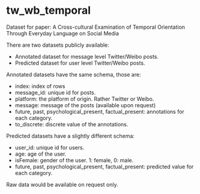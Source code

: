 # tw_wb_temporal
Dataset for paper: A Cross-cultural Examination of Temporal Orientation Through Everyday  Language on Social Media

There are two datasets publicly available:
* Annotated dataset for message level Twitter/Weibo posts.
* Predicted dataset for user level Twitter/Weibo posts.

Annotated datasets have the same schema, those are:

* index: index of rows
* message_id: unique id for posts.
* platform: the platform of origin. Rather Twitter or Weibo.
* message: message of the posts (available upon request)
* future, past, psychological_present, factual_present: annotations for each category.
* to_discrete: discrete value of the annotations.

Predicted datasets have a slightly different schema:

* user_id: unique id for users.
* age: age of the user.
* isFemale: gender of the user. 1: female, 0: male.
* future, past, psychological_present, factual_present: predicted value for each category.


Raw data would be available on request only.
